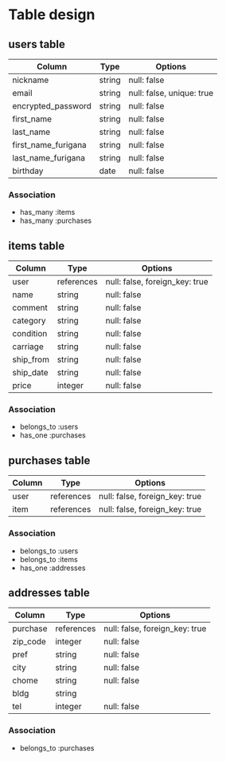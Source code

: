 # Table design

## users table

| Column              | Type   | Options                   |
| ------------------  | ------ | ------------------------- |
| nickname            | string | null: false               |
| email               | string | null: false, unique: true |
| encrypted_password  | string | null: false               |
| first_name          | string | null: false               |
| last_name           | string | null: false               |
| first_name_furigana | string | null: false               |
| last_name_furigana  | string | null: false               |
| birthday            | date   | null: false               |

### Association

- has_many :items
- has_many :purchases

## items table

| Column    | Type       | Options                        |
| --------- | ---------- | ------------------------------ |
| user      | references | null: false, foreign_key: true |
| name      | string     | null: false                    |
| comment   | string     | null: false                    |
| category  | string     | null: false                    |
| condition | string     | null: false                    |
| carriage  | string     | null: false                    |
| ship_from | string     | null: false                    |
| ship_date | string     | null: false                    |
| price     | integer    | null: false                    |

### Association

- belongs_to :users
- has_one :purchases

## purchases table

| Column | Type       | Options                        |
| ------ | ---------- | ------------------------------ |
| user   | references | null: false, foreign_key: true |
| item   | references | null: false, foreign_key: true |

### Association

- belongs_to :users
- belongs_to :items
- has_one :addresses

## addresses table

| Column   | Type       | Options                        |
| -------- | ---------- | ------------------------------ |
| purchase | references | null: false, foreign_key: true |
| zip_code | integer    | null: false                    |
| pref     | string     | null: false                    |
| city     | string     | null: false                    |
| chome    | string     | null: false                    |
| bldg     | string     |                                |
| tel      | integer    | null: false                    |

### Association

- belongs_to :purchases
